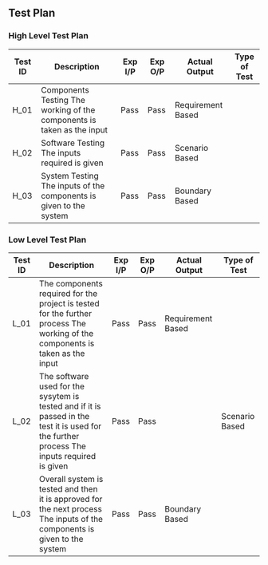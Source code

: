 ## Test Plan

### High Level Test Plan

|Test ID | Description |	Exp I/P	| Exp O/P |	Actual Output |	Type of Test |
|-----| -------- | ---- | ----| -------- | ----- |
| H_01 | Components Testing	The working of the components is taken as the input |	Pass | Pass	| Requirement Based|
| H_02 | Software Testing	The inputs required is given | Pass |	Pass |	Scenario Based |
| H_03 | System Testing	The inputs of the components is given to the system |	Pass |	Pass | Boundary Based|

### Low Level Test Plan

|Test ID |	Description |	Exp I/P |	Exp O/P |	Actual Output	 |Type of Test |
|-----| --------| ---- | ---- | -------- | ----- |
| L_01 | The components required for the project is tested for the further process	The working of the components is taken as the input |	Pass |	Pass |	Requirement Based|
| L_02 | The software used for the sysytem is tested and if it is passed in the test it is used for the further process	The inputs required is given |	Pass |	Pass ||Scenario Based|
| L_03 |	Overall system is tested and then it is approved for the next process	The inputs of the components is given to the system	 | Pass |	Pass |	Boundary Based|
